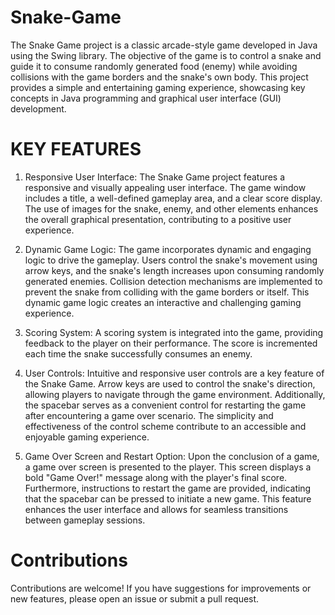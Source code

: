 # Snake-Game
The Snake Game project is a classic arcade-style game developed in Java using the Swing library. The objective of the game is to control a snake and guide it to consume randomly generated food (enemy) while avoiding collisions with the game borders and the snake's own body. This project provides a simple and entertaining gaming experience, showcasing key concepts in Java programming and graphical user interface (GUI) development.

# KEY FEATURES
1. Responsive User Interface:
The Snake Game project features a responsive and visually appealing user interface. The game window includes a title, a well-defined gameplay area, and a clear score display. The use of images for the snake, enemy, and other elements enhances the overall graphical presentation, contributing to a positive user experience.

2. Dynamic Game Logic:
The game incorporates dynamic and engaging logic to drive the gameplay. Users control the snake's movement using arrow keys, and the snake's length increases upon consuming randomly generated enemies. Collision detection mechanisms are implemented to prevent the snake from colliding with the game borders or itself. This dynamic game logic creates an interactive and challenging gaming experience.

3. Scoring System:
A scoring system is integrated into the game, providing feedback to the player on their performance. The score is incremented each time the snake successfully consumes an enemy. 

4. User Controls:
Intuitive and responsive user controls are a key feature of the Snake Game. Arrow keys are used to control the snake's direction, allowing players to navigate through the game environment. Additionally, the spacebar serves as a convenient control for restarting the game after encountering a game over scenario. The simplicity and effectiveness of the control scheme contribute to an accessible and enjoyable gaming experience.

5. Game Over Screen and Restart Option:
Upon the conclusion of a game, a game over screen is presented to the player. This screen displays a bold "Game Over!" message along with the player's final score. Furthermore, instructions to restart the game are provided, indicating that the spacebar can be pressed to initiate a new game. This feature enhances the user interface and allows for seamless transitions between gameplay sessions.

# Contributions
Contributions are welcome! If you have suggestions for improvements or new features, please open an issue or submit a pull request.

